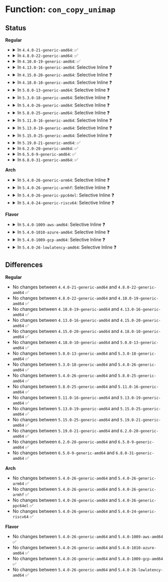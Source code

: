 # Function: <code>con_copy_unimap</code>

## Status
<b>Regular</b>
<ul>
<li>
<details>
<summary>In <code>4.4.0-21-generic-amd64</code>: ✅</summary>

```c
int con_copy_unimap(struct vc_data * dst_vc, struct vc_data * src_vc)
```

```json
{
  "name": "con_copy_unimap",
  "collision_type": "Unique Global",
  "inline_type": "No",
  "funcs": [
    {
      "addr": 18446744071584047312,
      "name": "con_copy_unimap",
      "external": true,
      "loc": "drivers/tty/vt/consolemap.c:714",
      "file": "drivers/tty/vt/consolemap.c",
      "inline": "seen, unknown",
      "caller_inline": [],
      "caller_func": [
        "drivers/video/console/fbcon.c:fbcon_set_disp",
        "drivers/video/console/fbcon.c:fbcon_init"
      ]
    }
  ],
  "symbols": [
    {
      "addr": 18446744071584047312,
      "name": "con_copy_unimap",
      "section": ".text",
      "bind": "STB_GLOBAL",
      "size": 102
    }
  ]
}
```
</details>
</li>
<li>
<details>
<summary>In <code>4.8.0-22-generic-amd64</code>: ✅</summary>

```c
int con_copy_unimap(struct vc_data * dst_vc, struct vc_data * src_vc)
```

```json
{
  "name": "con_copy_unimap",
  "collision_type": "Unique Global",
  "inline_type": "No",
  "funcs": [
    {
      "addr": 18446744071584377872,
      "name": "con_copy_unimap",
      "external": true,
      "loc": "drivers/tty/vt/consolemap.c:713",
      "file": "drivers/tty/vt/consolemap.c",
      "inline": "seen, unknown",
      "caller_inline": [],
      "caller_func": [
        "drivers/video/console/fbcon.c:fbcon_set_disp",
        "drivers/video/console/fbcon.c:fbcon_init"
      ]
    }
  ],
  "symbols": [
    {
      "addr": 18446744071584377872,
      "name": "con_copy_unimap",
      "section": ".text",
      "bind": "STB_GLOBAL",
      "size": 102
    }
  ]
}
```
</details>
</li>
<li>
<details>
<summary>In <code>4.10.0-19-generic-amd64</code>: ✅</summary>

```c
int con_copy_unimap(struct vc_data * dst_vc, struct vc_data * src_vc)
```

```json
{
  "name": "con_copy_unimap",
  "collision_type": "Unique Global",
  "inline_type": "No",
  "funcs": [
    {
      "addr": 18446744071584559792,
      "name": "con_copy_unimap",
      "external": true,
      "loc": "drivers/tty/vt/consolemap.c:735",
      "file": "drivers/tty/vt/consolemap.c",
      "inline": "seen, unknown",
      "caller_inline": [],
      "caller_func": [
        "drivers/video/console/fbcon.c:fbcon_set_disp",
        "drivers/video/console/fbcon.c:fbcon_init"
      ]
    }
  ],
  "symbols": [
    {
      "addr": 18446744071584559792,
      "name": "con_copy_unimap",
      "section": ".text",
      "bind": "STB_GLOBAL",
      "size": 102
    }
  ]
}
```
</details>
</li>
<li>
<details>
<summary>In <code>4.13.0-16-generic-amd64</code>: Selective Inline ❓</summary>

```c
int con_copy_unimap(struct vc_data * dst_vc, struct vc_data * src_vc)
```

```json
{
  "name": "con_copy_unimap",
  "collision_type": "Unique Global",
  "inline_type": "Selective",
  "funcs": [
    {
      "addr": 18446744071584641872,
      "name": "con_copy_unimap",
      "external": true,
      "loc": "drivers/tty/vt/consolemap.c:713",
      "file": "drivers/tty/vt/consolemap.c",
      "inline": "not declared, inlined",
      "caller_inline": [],
      "caller_func": [
        "drivers/video/console/fbcon.c:fbcon_set_disp",
        "drivers/video/console/fbcon.c:fbcon_init"
      ]
    }
  ],
  "symbols": [
    {
      "addr": 18446744071584641872,
      "name": "con_copy_unimap",
      "section": ".text",
      "bind": "STB_GLOBAL",
      "size": 102
    }
  ]
}
```
</details>
</li>
<li>
<details>
<summary>In <code>4.15.0-20-generic-amd64</code>: Selective Inline ❓</summary>

```c
int con_copy_unimap(struct vc_data * dst_vc, struct vc_data * src_vc)
```

```json
{
  "name": "con_copy_unimap",
  "collision_type": "Unique Global",
  "inline_type": "Selective",
  "funcs": [
    {
      "addr": 18446744071585054288,
      "name": "con_copy_unimap",
      "external": true,
      "loc": "drivers/tty/vt/consolemap.c:714",
      "file": "drivers/tty/vt/consolemap.c",
      "inline": "not declared, inlined",
      "caller_inline": [],
      "caller_func": [
        "drivers/video/fbdev/core/fbcon.c:fbcon_set_disp",
        "drivers/video/fbdev/core/fbcon.c:fbcon_init"
      ]
    }
  ],
  "symbols": [
    {
      "addr": 18446744071585054288,
      "name": "con_copy_unimap",
      "section": ".text",
      "bind": "STB_GLOBAL",
      "size": 102
    }
  ]
}
```
</details>
</li>
<li>
<details>
<summary>In <code>4.18.0-10-generic-amd64</code>: Selective Inline ❓</summary>

```c
int con_copy_unimap(struct vc_data * dst_vc, struct vc_data * src_vc)
```

```json
{
  "name": "con_copy_unimap",
  "collision_type": "Unique Global",
  "inline_type": "Selective",
  "funcs": [
    {
      "addr": 18446744071585288352,
      "name": "con_copy_unimap",
      "external": true,
      "loc": "drivers/tty/vt/consolemap.c:715",
      "file": "drivers/tty/vt/consolemap.c",
      "inline": "not declared, inlined",
      "caller_inline": [],
      "caller_func": [
        "drivers/video/fbdev/core/fbcon.c:fbcon_set_disp",
        "drivers/video/fbdev/core/fbcon.c:fbcon_init"
      ]
    }
  ],
  "symbols": [
    {
      "addr": 18446744071585288352,
      "name": "con_copy_unimap",
      "section": ".text",
      "bind": "STB_GLOBAL",
      "size": 102
    }
  ]
}
```
</details>
</li>
<li>
<details>
<summary>In <code>5.0.0-13-generic-amd64</code>: Selective Inline ❓</summary>

```c
int con_copy_unimap(struct vc_data * dst_vc, struct vc_data * src_vc)
```

```json
{
  "name": "con_copy_unimap",
  "collision_type": "Unique Global",
  "inline_type": "Selective",
  "funcs": [
    {
      "addr": 18446744071585408400,
      "name": "con_copy_unimap",
      "external": true,
      "loc": "drivers/tty/vt/consolemap.c:715",
      "file": "drivers/tty/vt/consolemap.c",
      "inline": "not declared, inlined",
      "caller_inline": [],
      "caller_func": [
        "drivers/video/fbdev/core/fbcon.c:fbcon_set_disp",
        "drivers/video/fbdev/core/fbcon.c:fbcon_init"
      ]
    }
  ],
  "symbols": [
    {
      "addr": 18446744071585408400,
      "name": "con_copy_unimap",
      "section": ".text",
      "bind": "STB_GLOBAL",
      "size": 102
    }
  ]
}
```
</details>
</li>
<li>
<details>
<summary>In <code>5.3.0-18-generic-amd64</code>: Selective Inline ❓</summary>

```c
int con_copy_unimap(struct vc_data * dst_vc, struct vc_data * src_vc)
```

```json
{
  "name": "con_copy_unimap",
  "collision_type": "Unique Global",
  "inline_type": "Selective",
  "funcs": [
    {
      "addr": 18446744071585622832,
      "name": "con_copy_unimap",
      "external": true,
      "loc": "drivers/tty/vt/consolemap.c:715",
      "file": "drivers/tty/vt/consolemap.c",
      "inline": "not declared, inlined",
      "caller_inline": [],
      "caller_func": [
        "drivers/video/fbdev/core/fbcon.c:fbcon_set_disp",
        "drivers/video/fbdev/core/fbcon.c:fbcon_init"
      ]
    }
  ],
  "symbols": [
    {
      "addr": 18446744071585622832,
      "name": "con_copy_unimap",
      "section": ".text",
      "bind": "STB_GLOBAL",
      "size": 102
    }
  ]
}
```
</details>
</li>
<li>
<details>
<summary>In <code>5.4.0-26-generic-amd64</code>: Selective Inline ❓</summary>

```c
int con_copy_unimap(struct vc_data * dst_vc, struct vc_data * src_vc)
```

```json
{
  "name": "con_copy_unimap",
  "collision_type": "Unique Global",
  "inline_type": "Selective",
  "funcs": [
    {
      "addr": 18446744071585764048,
      "name": "con_copy_unimap",
      "external": true,
      "loc": "drivers/tty/vt/consolemap.c:715",
      "file": "drivers/tty/vt/consolemap.c",
      "inline": "not declared, inlined",
      "caller_inline": [],
      "caller_func": [
        "drivers/video/fbdev/core/fbcon.c:fbcon_set_disp",
        "drivers/video/fbdev/core/fbcon.c:fbcon_init"
      ]
    }
  ],
  "symbols": [
    {
      "addr": 18446744071585764048,
      "name": "con_copy_unimap",
      "section": ".text",
      "bind": "STB_GLOBAL",
      "size": 102
    }
  ]
}
```
</details>
</li>
<li>
<details>
<summary>In <code>5.8.0-25-generic-amd64</code>: Selective Inline ❓</summary>

```c
int con_copy_unimap(struct vc_data * dst_vc, struct vc_data * src_vc)
```

```json
{
  "name": "con_copy_unimap",
  "collision_type": "Unique Global",
  "inline_type": "Selective",
  "funcs": [
    {
      "addr": 18446744071586493792,
      "name": "con_copy_unimap",
      "external": true,
      "loc": "drivers/tty/vt/consolemap.c:715",
      "file": "drivers/tty/vt/consolemap.c",
      "inline": "not declared, inlined",
      "caller_inline": [],
      "caller_func": [
        "drivers/video/fbdev/core/fbcon.c:fbcon_set_disp",
        "drivers/video/fbdev/core/fbcon.c:fbcon_init"
      ]
    }
  ],
  "symbols": [
    {
      "addr": 18446744071586493792,
      "name": "con_copy_unimap",
      "section": ".text",
      "bind": "STB_GLOBAL",
      "size": 145
    }
  ]
}
```
</details>
</li>
<li>
<details>
<summary>In <code>5.11.0-16-generic-amd64</code>: Selective Inline ❓</summary>

```c
int con_copy_unimap(struct vc_data * dst_vc, struct vc_data * src_vc)
```

```json
{
  "name": "con_copy_unimap",
  "collision_type": "Unique Global",
  "inline_type": "Selective",
  "funcs": [
    {
      "addr": 18446744071586606192,
      "name": "con_copy_unimap",
      "external": true,
      "loc": "drivers/tty/vt/consolemap.c:715",
      "file": "drivers/tty/vt/consolemap.c",
      "inline": "not declared, inlined",
      "caller_inline": [],
      "caller_func": [
        "drivers/video/fbdev/core/fbcon.c:fbcon_set_disp",
        "drivers/video/fbdev/core/fbcon.c:fbcon_init"
      ]
    }
  ],
  "symbols": [
    {
      "addr": 18446744071586606192,
      "name": "con_copy_unimap",
      "section": ".text",
      "bind": "STB_GLOBAL",
      "size": 145
    }
  ]
}
```
</details>
</li>
<li>
<details>
<summary>In <code>5.13.0-19-generic-amd64</code>: Selective Inline ❓</summary>

```c
int con_copy_unimap(struct vc_data * dst_vc, struct vc_data * src_vc)
```

```json
{
  "name": "con_copy_unimap",
  "collision_type": "Unique Global",
  "inline_type": "Selective",
  "funcs": [
    {
      "addr": 18446744071586490560,
      "name": "con_copy_unimap",
      "external": true,
      "loc": "drivers/tty/vt/consolemap.c:715",
      "file": "drivers/tty/vt/consolemap.c",
      "inline": "not declared, inlined",
      "caller_inline": [],
      "caller_func": [
        "drivers/video/fbdev/core/fbcon.c:fbcon_set_disp",
        "drivers/video/fbdev/core/fbcon.c:fbcon_init"
      ]
    }
  ],
  "symbols": [
    {
      "addr": 18446744071586490560,
      "name": "con_copy_unimap",
      "section": ".text",
      "bind": "STB_GLOBAL",
      "size": 141
    }
  ]
}
```
</details>
</li>
<li>
<details>
<summary>In <code>5.15.0-25-generic-amd64</code>: Selective Inline ❓</summary>

```c
int con_copy_unimap(struct vc_data * dst_vc, struct vc_data * src_vc)
```

```json
{
  "name": "con_copy_unimap",
  "collision_type": "Unique Global",
  "inline_type": "Selective",
  "funcs": [
    {
      "addr": 18446744071587021120,
      "name": "con_copy_unimap",
      "external": true,
      "loc": "drivers/tty/vt/consolemap.c:715",
      "file": "drivers/tty/vt/consolemap.c",
      "inline": "not declared, inlined",
      "caller_inline": [],
      "caller_func": [
        "drivers/video/fbdev/core/fbcon.c:fbcon_set_disp",
        "drivers/video/fbdev/core/fbcon.c:fbcon_init"
      ]
    }
  ],
  "symbols": [
    {
      "addr": 18446744071587021120,
      "name": "con_copy_unimap",
      "section": ".text",
      "bind": "STB_GLOBAL",
      "size": 141
    }
  ]
}
```
</details>
</li>
<li>
<details>
<summary>In <code>5.19.0-21-generic-amd64</code>: ✅</summary>

```c
int con_copy_unimap(struct vc_data * dst_vc, struct vc_data * src_vc)
```

```json
{
  "name": "con_copy_unimap",
  "collision_type": "Unique Global",
  "inline_type": "No",
  "funcs": [
    {
      "addr": 18446744071588321920,
      "name": "con_copy_unimap",
      "external": true,
      "loc": "drivers/tty/vt/consolemap.c:715",
      "file": "drivers/tty/vt/consolemap.c",
      "inline": "seen, unknown",
      "caller_inline": [],
      "caller_func": [
        "drivers/video/fbdev/core/fbcon.c:fbcon_set_disp",
        "drivers/video/fbdev/core/fbcon.c:fbcon_init"
      ]
    }
  ],
  "symbols": [
    {
      "addr": 18446744071588321920,
      "name": "con_copy_unimap",
      "section": ".text",
      "bind": "STB_GLOBAL",
      "size": 154
    }
  ]
}
```
</details>
</li>
<li>
<details>
<summary>In <code>6.2.0-20-generic-amd64</code>: ✅</summary>

```c
int con_copy_unimap(struct vc_data * dst_vc, struct vc_data * src_vc)
```

```json
{
  "name": "con_copy_unimap",
  "collision_type": "Unique Global",
  "inline_type": "No",
  "funcs": [
    {
      "addr": 18446744071589740800,
      "name": "con_copy_unimap",
      "external": true,
      "loc": "drivers/tty/vt/consolemap.c:763",
      "file": "drivers/tty/vt/consolemap.c",
      "inline": "seen, unknown",
      "caller_inline": [],
      "caller_func": [
        "drivers/video/fbdev/core/fbcon.c:fbcon_set_disp",
        "drivers/video/fbdev/core/fbcon.c:fbcon_init"
      ]
    }
  ],
  "symbols": [
    {
      "addr": 18446744071589740800,
      "name": "con_copy_unimap",
      "section": ".text",
      "bind": "STB_GLOBAL",
      "size": 154
    }
  ]
}
```
</details>
</li>
<li>
<details>
<summary>In <code>6.5.0-9-generic-amd64</code>: ✅</summary>

```c
int con_copy_unimap(struct vc_data * dst_vc, struct vc_data * src_vc)
```

```json
{
  "name": "con_copy_unimap",
  "collision_type": "Unique Global",
  "inline_type": "No",
  "funcs": [
    {
      "addr": 18446744071590045616,
      "name": "con_copy_unimap",
      "external": true,
      "loc": "drivers/tty/vt/consolemap.c:763",
      "file": "drivers/tty/vt/consolemap.c",
      "inline": "seen, unknown",
      "caller_inline": [],
      "caller_func": [
        "drivers/video/fbdev/core/fbcon.c:fbcon_set_disp",
        "drivers/video/fbdev/core/fbcon.c:fbcon_init"
      ]
    }
  ],
  "symbols": [
    {
      "addr": 18446744071590045616,
      "name": "con_copy_unimap",
      "section": ".text",
      "bind": "STB_GLOBAL",
      "size": 154
    }
  ]
}
```
</details>
</li>
<li>
<details>
<summary>In <code>6.8.0-31-generic-amd64</code>: ✅</summary>

```c
int con_copy_unimap(struct vc_data * dst_vc, struct vc_data * src_vc)
```

```json
{
  "name": "con_copy_unimap",
  "collision_type": "Unique Global",
  "inline_type": "No",
  "funcs": [
    {
      "addr": 18446744071590384800,
      "name": "con_copy_unimap",
      "external": true,
      "loc": "drivers/tty/vt/consolemap.c:763",
      "file": "drivers/tty/vt/consolemap.c",
      "inline": "seen, unknown",
      "caller_inline": [],
      "caller_func": [
        "drivers/video/fbdev/core/fbcon.c:fbcon_set_disp",
        "drivers/video/fbdev/core/fbcon.c:fbcon_init"
      ]
    }
  ],
  "symbols": [
    {
      "addr": 18446744071590384800,
      "name": "con_copy_unimap",
      "section": ".text",
      "bind": "STB_GLOBAL",
      "size": 154
    }
  ]
}
```
</details>
</li>
</ul>
<b>Arch</b>
<ul>
<li>
<details>
<summary>In <code>5.4.0-26-generic-arm64</code>: Selective Inline ❓</summary>

```c
int con_copy_unimap(struct vc_data * dst_vc, struct vc_data * src_vc)
```

```json
{
  "name": "con_copy_unimap",
  "collision_type": "Unique Global",
  "inline_type": "Selective",
  "funcs": [
    {
      "addr": 18446603336498478840,
      "name": "con_copy_unimap",
      "external": true,
      "loc": "drivers/tty/vt/consolemap.c:715",
      "file": "drivers/tty/vt/consolemap.c",
      "inline": "not declared, inlined",
      "caller_inline": [],
      "caller_func": [
        "drivers/video/fbdev/core/fbcon.c:fbcon_set_disp",
        "drivers/video/fbdev/core/fbcon.c:fbcon_init"
      ]
    }
  ],
  "symbols": [
    {
      "addr": 18446603336498478840,
      "name": "con_copy_unimap",
      "section": ".text",
      "bind": "STB_GLOBAL",
      "size": 128
    }
  ]
}
```
</details>
</li>
<li>
<details>
<summary>In <code>5.4.0-26-generic-armhf</code>: Selective Inline ❓</summary>

```c
int con_copy_unimap(struct vc_data * dst_vc, struct vc_data * src_vc)
```

```json
{
  "name": "con_copy_unimap",
  "collision_type": "Unique Global",
  "inline_type": "Selective",
  "funcs": [
    {
      "addr": 3231134364,
      "name": "con_copy_unimap",
      "external": true,
      "loc": "drivers/tty/vt/consolemap.c:715",
      "file": "drivers/tty/vt/consolemap.c",
      "inline": "not declared, inlined",
      "caller_inline": [],
      "caller_func": [
        "drivers/video/fbdev/core/fbcon.c:fbcon_set_disp",
        "drivers/video/fbdev/core/fbcon.c:fbcon_init"
      ]
    }
  ],
  "symbols": [
    {
      "addr": 3231134364,
      "name": "con_copy_unimap",
      "section": ".text",
      "bind": "STB_GLOBAL",
      "size": 116
    }
  ]
}
```
</details>
</li>
<li>
<details>
<summary>In <code>5.4.0-26-generic-ppc64el</code>: Selective Inline ❓</summary>

```c
int con_copy_unimap(struct vc_data * dst_vc, struct vc_data * src_vc)
```

```json
{
  "name": "con_copy_unimap",
  "collision_type": "Unique Global",
  "inline_type": "Selective",
  "funcs": [
    {
      "addr": 13835058055291666032,
      "name": "con_copy_unimap",
      "external": true,
      "loc": "drivers/tty/vt/consolemap.c:715",
      "file": "drivers/tty/vt/consolemap.c",
      "inline": "not declared, inlined",
      "caller_inline": [],
      "caller_func": [
        "drivers/video/fbdev/core/fbcon.c:fbcon_set_disp",
        "drivers/video/fbdev/core/fbcon.c:fbcon_init"
      ]
    }
  ],
  "symbols": [
    {
      "addr": 13835058055291666032,
      "name": "con_copy_unimap",
      "section": ".text",
      "bind": "STB_GLOBAL",
      "size": 188
    }
  ]
}
```
</details>
</li>
<li>
<details>
<summary>In <code>5.4.0-24-generic-riscv64</code>: Selective Inline ❓</summary>

```c
int con_copy_unimap(struct vc_data * dst_vc, struct vc_data * src_vc)
```

```json
{
  "name": "con_copy_unimap",
  "collision_type": "Unique Global",
  "inline_type": "Selective",
  "funcs": [
    {
      "addr": 18446743936276112524,
      "name": "con_copy_unimap",
      "external": true,
      "loc": "drivers/tty/vt/consolemap.c:715",
      "file": "drivers/tty/vt/consolemap.c",
      "inline": "not declared, inlined",
      "caller_inline": [],
      "caller_func": [
        "drivers/video/fbdev/core/fbcon.c:fbcon_set_disp",
        "drivers/video/fbdev/core/fbcon.c:fbcon_init"
      ]
    }
  ],
  "symbols": [
    {
      "addr": 18446743936276112524,
      "name": "con_copy_unimap",
      "section": ".text",
      "bind": "STB_GLOBAL",
      "size": 100
    }
  ]
}
```
</details>
</li>
</ul>
<b>Flavor</b>
<ul>
<li>
<details>
<summary>In <code>5.4.0-1009-aws-amd64</code>: Selective Inline ❓</summary>

```c
int con_copy_unimap(struct vc_data * dst_vc, struct vc_data * src_vc)
```

```json
{
  "name": "con_copy_unimap",
  "collision_type": "Unique Global",
  "inline_type": "Selective",
  "funcs": [
    {
      "addr": 18446744071585525040,
      "name": "con_copy_unimap",
      "external": true,
      "loc": "drivers/tty/vt/consolemap.c:715",
      "file": "drivers/tty/vt/consolemap.c",
      "inline": "not declared, inlined",
      "caller_inline": [],
      "caller_func": [
        "drivers/video/fbdev/core/fbcon.c:fbcon_set_disp",
        "drivers/video/fbdev/core/fbcon.c:fbcon_init"
      ]
    }
  ],
  "symbols": [
    {
      "addr": 18446744071585525040,
      "name": "con_copy_unimap",
      "section": ".text",
      "bind": "STB_GLOBAL",
      "size": 102
    }
  ]
}
```
</details>
</li>
<li>
<details>
<summary>In <code>5.4.0-1010-azure-amd64</code>: Selective Inline ❓</summary>

```c
int con_copy_unimap(struct vc_data * dst_vc, struct vc_data * src_vc)
```

```json
{
  "name": "con_copy_unimap",
  "collision_type": "Unique Global",
  "inline_type": "Selective",
  "funcs": [
    {
      "addr": 18446744071585394864,
      "name": "con_copy_unimap",
      "external": true,
      "loc": "drivers/tty/vt/consolemap.c:715",
      "file": "drivers/tty/vt/consolemap.c",
      "inline": "not declared, inlined",
      "caller_inline": [],
      "caller_func": [
        "drivers/video/fbdev/core/fbcon.c:fbcon_set_disp",
        "drivers/video/fbdev/core/fbcon.c:fbcon_init"
      ]
    }
  ],
  "symbols": [
    {
      "addr": 18446744071585394864,
      "name": "con_copy_unimap",
      "section": ".text",
      "bind": "STB_GLOBAL",
      "size": 102
    }
  ]
}
```
</details>
</li>
<li>
<details>
<summary>In <code>5.4.0-1009-gcp-amd64</code>: Selective Inline ❓</summary>

```c
int con_copy_unimap(struct vc_data * dst_vc, struct vc_data * src_vc)
```

```json
{
  "name": "con_copy_unimap",
  "collision_type": "Unique Global",
  "inline_type": "Selective",
  "funcs": [
    {
      "addr": 18446744071585714448,
      "name": "con_copy_unimap",
      "external": true,
      "loc": "drivers/tty/vt/consolemap.c:715",
      "file": "drivers/tty/vt/consolemap.c",
      "inline": "not declared, inlined",
      "caller_inline": [],
      "caller_func": [
        "drivers/video/fbdev/core/fbcon.c:fbcon_set_disp",
        "drivers/video/fbdev/core/fbcon.c:fbcon_init"
      ]
    }
  ],
  "symbols": [
    {
      "addr": 18446744071585714448,
      "name": "con_copy_unimap",
      "section": ".text",
      "bind": "STB_GLOBAL",
      "size": 102
    }
  ]
}
```
</details>
</li>
<li>
<details>
<summary>In <code>5.4.0-26-lowlatency-amd64</code>: Selective Inline ❓</summary>

```c
int con_copy_unimap(struct vc_data * dst_vc, struct vc_data * src_vc)
```

```json
{
  "name": "con_copy_unimap",
  "collision_type": "Unique Global",
  "inline_type": "Selective",
  "funcs": [
    {
      "addr": 18446744071585822480,
      "name": "con_copy_unimap",
      "external": true,
      "loc": "drivers/tty/vt/consolemap.c:715",
      "file": "drivers/tty/vt/consolemap.c",
      "inline": "not declared, inlined",
      "caller_inline": [],
      "caller_func": [
        "drivers/video/fbdev/core/fbcon.c:fbcon_set_disp",
        "drivers/video/fbdev/core/fbcon.c:fbcon_init"
      ]
    }
  ],
  "symbols": [
    {
      "addr": 18446744071585822480,
      "name": "con_copy_unimap",
      "section": ".text",
      "bind": "STB_GLOBAL",
      "size": 102
    }
  ]
}
```
</details>
</li>
</ul>

## Differences
<b>Regular</b>
<ul>
<li>
No changes between <code>4.4.0-21-generic-amd64</code> and <code>4.8.0-22-generic-amd64</code> ✅
</li>
<li>
No changes between <code>4.8.0-22-generic-amd64</code> and <code>4.10.0-19-generic-amd64</code> ✅
</li>
<li>
No changes between <code>4.10.0-19-generic-amd64</code> and <code>4.13.0-16-generic-amd64</code> ✅
</li>
<li>
No changes between <code>4.13.0-16-generic-amd64</code> and <code>4.15.0-20-generic-amd64</code> ✅
</li>
<li>
No changes between <code>4.15.0-20-generic-amd64</code> and <code>4.18.0-10-generic-amd64</code> ✅
</li>
<li>
No changes between <code>4.18.0-10-generic-amd64</code> and <code>5.0.0-13-generic-amd64</code> ✅
</li>
<li>
No changes between <code>5.0.0-13-generic-amd64</code> and <code>5.3.0-18-generic-amd64</code> ✅
</li>
<li>
No changes between <code>5.3.0-18-generic-amd64</code> and <code>5.4.0-26-generic-amd64</code> ✅
</li>
<li>
No changes between <code>5.4.0-26-generic-amd64</code> and <code>5.8.0-25-generic-amd64</code> ✅
</li>
<li>
No changes between <code>5.8.0-25-generic-amd64</code> and <code>5.11.0-16-generic-amd64</code> ✅
</li>
<li>
No changes between <code>5.11.0-16-generic-amd64</code> and <code>5.13.0-19-generic-amd64</code> ✅
</li>
<li>
No changes between <code>5.13.0-19-generic-amd64</code> and <code>5.15.0-25-generic-amd64</code> ✅
</li>
<li>
No changes between <code>5.15.0-25-generic-amd64</code> and <code>5.19.0-21-generic-amd64</code> ✅
</li>
<li>
No changes between <code>5.19.0-21-generic-amd64</code> and <code>6.2.0-20-generic-amd64</code> ✅
</li>
<li>
No changes between <code>6.2.0-20-generic-amd64</code> and <code>6.5.0-9-generic-amd64</code> ✅
</li>
<li>
No changes between <code>6.5.0-9-generic-amd64</code> and <code>6.8.0-31-generic-amd64</code> ✅
</li>
</ul>
<b>Arch</b>
<ul>
<li>
No changes between <code>5.4.0-26-generic-amd64</code> and <code>5.4.0-26-generic-arm64</code> ✅
</li>
<li>
No changes between <code>5.4.0-26-generic-amd64</code> and <code>5.4.0-26-generic-armhf</code> ✅
</li>
<li>
No changes between <code>5.4.0-26-generic-amd64</code> and <code>5.4.0-26-generic-ppc64el</code> ✅
</li>
<li>
No changes between <code>5.4.0-26-generic-amd64</code> and <code>5.4.0-24-generic-riscv64</code> ✅
</li>
</ul>
<b>Flavor</b>
<ul>
<li>
No changes between <code>5.4.0-26-generic-amd64</code> and <code>5.4.0-1009-aws-amd64</code> ✅
</li>
<li>
No changes between <code>5.4.0-26-generic-amd64</code> and <code>5.4.0-1010-azure-amd64</code> ✅
</li>
<li>
No changes between <code>5.4.0-26-generic-amd64</code> and <code>5.4.0-1009-gcp-amd64</code> ✅
</li>
<li>
No changes between <code>5.4.0-26-generic-amd64</code> and <code>5.4.0-26-lowlatency-amd64</code> ✅
</li>
</ul>
